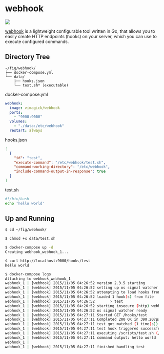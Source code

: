 webhook
=======

![](https://badge.imagelayers.io/vimagick/webhook:latest.svg)

[webhook][1] is a lightweight configurable tool written in Go, that allows you
to easily create HTTP endpoints (hooks) on your server, which you can use to
execute configured commands.

## Directory Tree

```
~/fig/webhook/
├── docker-compose.yml
└── data/
    ├── hooks.json
    └── test.sh* (executable)
```

docker-compose.yml

```yaml
webhook:
  image: vimagick/webhook
  ports:
    - "9000:9000"
  volumes:
    - "./data:/etc/webhook"
  restart: always
```

hooks.json

```json
[
  {
    "id": "test",
    "execute-command": "/etc/webhook/test.sh",
    "command-working-directory": "/etc/webhook",
    "include-command-output-in-response": true
  }
]
```

test.sh

```bash
#!/bin/bash
echo 'hello world'
```

## Up and Running

```bash
$ cd ~/fig/webhook/

$ chmod +x data/test.sh

$ docker-compose up -d
Creating webhook_webhook_1...

$ curl http://localhost:9000/hooks/test
hello world

$ docker-compose logs
Attaching to webhook_webhook_1
webhook_1 | [webhook] 2015/11/05 04:26:52 version 2.3.5 starting
webhook_1 | [webhook] 2015/11/05 04:26:52 setting up os signal watcher
webhook_1 | [webhook] 2015/11/05 04:26:52 attempting to load hooks from hooks.json
webhook_1 | [webhook] 2015/11/05 04:26:52 loaded 1 hook(s) from file
webhook_1 | [webhook] 2015/11/05 04:26:52       > test
webhook_1 | [webhook] 2015/11/05 04:26:52 starting insecure (http) webhook on :9000
webhook_1 | [webhook] 2015/11/05 04:26:52 os signal watcher ready
webhook_1 | [webhook] 2015/11/05 04:27:11 Started GET /hooks/test
webhook_1 | [webhook] 2015/11/05 04:27:11 Completed 200 OK in 390.207µs
webhook_1 | [webhook] 2015/11/05 04:27:11 test got matched (1 time(s))
webhook_1 | [webhook] 2015/11/05 04:27:11 test hook triggered successfully
webhook_1 | [webhook] 2015/11/05 04:27:11 executing /scripts/test.sh (/scripts/test.sh) with arguments [/scripts/test.sh] using /scripts as cwd
webhook_1 | [webhook] 2015/11/05 04:27:11 command output: hello world
webhook_1 |
webhook_1 | [webhook] 2015/11/05 04:27:11 finished handling test
```

[1]: https://github.com/adnanh/webhook
